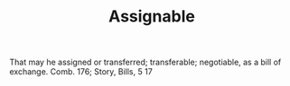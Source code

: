 ---
title: Assignable
permalink: "/definitions/assignable.html"
body: That may he assigned or transferred; transferable; negotiable, as a bill of
  exchange. Comb. 176; Story, Bills, 5 17
published_at: '2018-07-07'
layout: post
---
